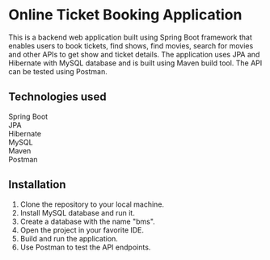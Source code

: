 # Online Ticket Booking Application
This is a backend web application built using Spring Boot framework that enables users to book tickets, find shows, find movies, search for movies and other APIs to get show and ticket details. The application uses JPA and Hibernate with MySQL database and is built using Maven build tool. The API can be tested using Postman.

## Technologies used
Spring Boot  
JPA  
Hibernate  
MySQL  
Maven  
Postman  

## Installation

1. Clone the repository to your local machine.
2. Install MySQL database and run it.
3. Create a database with the name "bms".
4. Open the project in your favorite IDE.
5. Build and run the application.
6. Use Postman to test the API endpoints.



